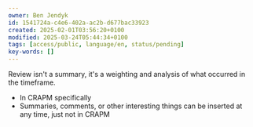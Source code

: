 ```yaml
---
owner: Ben Jendyk
id: 1541724a-c4e6-402a-ac2b-d677bac33923
created: 2025-02-01T03:56:20+0100
modified: 2025-03-24T05:44:34+0100
tags: [access/public, language/en, status/pending]
key-words: []
---
```


Review isn't a summary, it's a weighting and analysis of what occurred in the timeframe.

- In CRAPM specifically
- Summaries, comments, or other interesting things can be inserted at any time, just not in CRAPM